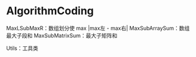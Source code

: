 # AlgorithmCoding
MaxLSubMaxR：数组划分使 max |max左 - max右|
MaxSubArraySum：数组最大子段和
MaxSubMatrixSum：最大子矩阵和

Utils：工具类

